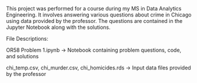 This project was performed for a course during my MS in Data Analytics Engineering. It involves answering various questions about crime in Chicago using data provided by the professor. The questions are contained in the Jupyter Notebook along with the solutions.

File Descriptions:

OR58 Problem 1.ipynb -> Notebook containing problem questions, code, and solutions

chi_temp.csv, chi_murder.csv, chi_homicides.rds -> Input data files provided by the professor

